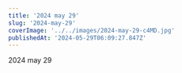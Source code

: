 ```yaml
---
title: '2024 may 29'
slug: '2024-may-29'
coverImage: '../../images/2024-may-29-c4MD.jpg'
publishedAt: '2024-05-29T06:09:27.847Z'
---
```


2024 may 29